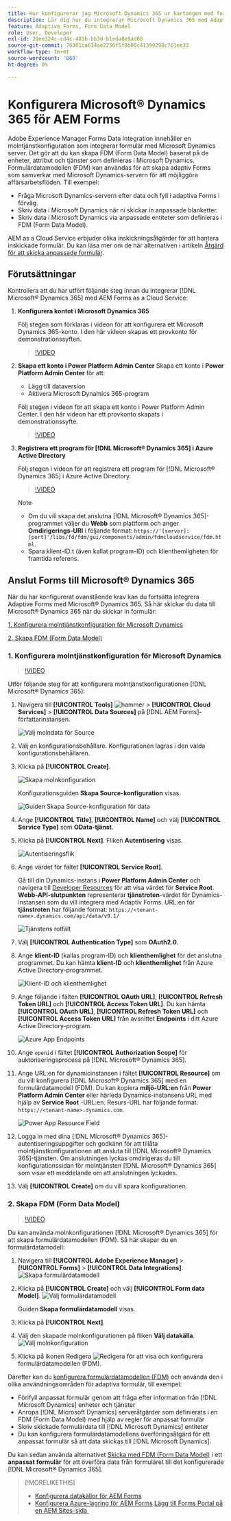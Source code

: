 ```yaml
---
title: Hur konfigurerar jag Microsoft Dynamics 365 ur kartongen med formulärdatamodeller för Adaptive Forms?
description: Lär dig hur du integrerar Microsoft Dynamics 365 med Adaptive Forms.
feature: Adaptive Forms, Form Data Model
role: User, Developer
exl-id: 29ee324c-cd4c-403b-bb3d-b1eda8e8ad88
source-git-commit: 76301ca614ae2256f5f8b00c41399298c761ee33
workflow-type: tm+mt
source-wordcount: '869'
ht-degree: 0%

---
```



# Konfigurera Microsoft® Dynamics 365 för AEM Forms

Adobe Experience Manager Forms Data Integration innehåller en molntjänstkonfiguration som integrerar formulär med Microsoft Dynamics server. Det gör att du kan skapa FDM (Form Data Model) baserat på de enheter, attribut och tjänster som definieras i Microsoft Dynamics. Formulärdatamodellen (FDM) kan användas för att skapa adaptiv Forms som samverkar med Microsoft Dynamics-servern för att möjliggöra affärsarbetsflöden. Till exempel:
* Fråga Microsoft Dynamics-servern efter data och fyll i adaptiva Forms i förväg.
* Skriv data i Microsoft Dynamics när ni skickar in anpassade blanketter.
* Skriv data i Microsoft Dynamics via anpassade entiteter som definieras i FDM (Form Data Model).

AEM as a Cloud Service erbjuder olika inskickningsåtgärder för att hantera inskickade formulär. Du kan läsa mer om de här alternativen i artikeln [Åtgärd för att skicka anpassade formulär](/help/forms/configure-submit-actions-core-components.md).

<!-- 
[[!DNL Experience Manager Forms] Data Integration](data-integration.md) provides [!DNL Microsoft&reg; Dynamics 365] Cloud Services to integrate Adaptive Forms with out of the box Form Data Model (FDM). The Adaptive Forms can then interact with [!DNL Microsoft&reg; Dynamics 365] servers to enable business workflows. For example:

* Write data into [!DNL Microsoft&reg; Dynamics 365] on Adaptive Form submission.
* Write data in [!DNL Microsoft&reg; Dynamics 365] through custom entities defined in Form Data Model (FDM) and conversely.
* Query [!DNL Microsoft&reg; Dynamics 365]server for data and prepopulate Adaptive Forms.
* Read data from [!DNL Microsoft&reg; Dynamics 365] server.

[!DNL Microsoft&reg; Dynamics 365] cloud services and Form Data Model (FDM) are available out of the box on the [!DNL AEM Forms] Server after you [set up a development project for Forms based on Experience Manager archetype](setup-local-development-environment.md#forms-cloud-service-local-development-environment).

>[!NOTE]
>
>Microsoft&reg; Dynamics 365 cloud services and Form Data Model (FDM) are available out of the box only if you set up an [!DNL Experience Manager Forms] as a [!DNL Cloud Service] project based on [AEM Archetype 30](https://github.com/adobe/aem-project-archetype/releases/tag/aem-project-archetype-30) or later.-->

## Förutsättningar

Kontrollera att du har utfört följande steg innan du integrerar [!DNL Microsoft® Dynamics 365] med AEM Forms as a Cloud Service:


1. **Konfigurera kontot i Microsoft Dynamics 365**

   Följ stegen som förklaras i videon för att konfigurera ett Microsoft Dynamics 365-konto. I den här videon skapas ett provkonto för demonstrationssyften.

   >[!VIDEO](https://video.tv.adobe.com/v/3444389/)

1. **Skapa ett konto i Power Platform Admin Center**
Skapa ett konto i **Power Platform Admin Center** för att:
   * Lägg till dataversion
   * Aktivera Microsoft Dynamics 365-program

   Följ stegen i videon för att skapa ett konto i Power Platform Admin Center. I den här videon har ett provkonto skapats i demonstrationssyfte.

   >[!VIDEO](https://video.tv.adobe.com/v/3444388)

1. **Registrera ett program för [!DNL Microsoft® Dynamics 365] i Azure Active Directory**

   Följ stegen i videon för att registrera ett program för [!DNL Microsoft® Dynamics 365] i Azure Active Directory.

   >[!VIDEO](https://video.tv.adobe.com/v/3444369/dynamics365integration-microsoftdynamics-apiaccess-azuread-appregistration)

   >[!NOTE]
   >
   > * Om du vill skapa det anslutna [!DNL Microsoft® Dynamics 365]-programmet väljer du **Webb** som plattform och anger **Omdirigerings-URI** i följande format: `https://'[server]:[port]'/libs/fd/fdm/gui/components/admin/fdmcloudservice/fdm.html`.
   > * Spara klient-ID:t (även kallat program-ID) och klienthemligheten för framtida referens.

## Anslut Forms till Microsoft® Dynamics 365

När du har konfigurerat ovanstående krav kan du fortsätta integrera Adaptive Forms med Microsoft® Dynamics 365. Så här skickar du data till Microsoft® Dynamics 365 när du skickar in formulär:

[1. Konfigurera molntjänstkonfiguration för Microsoft Dynamics](#1-configure-cloud-service-configuration-for-microsoft-dynamics)

[2. Skapa FDM (Form Data Model)](#2-create-form-data-model-fdm)

### 1. Konfigurera molntjänstkonfiguration för Microsoft Dynamics

>[!VIDEO](https://video.tv.adobe.com/v/3444370/cloudconfiguration-dataintegration-adobeexperiencemanager-aemforms-microsoftdynamics)

Utför följande steg för att konfigurera molntjänstkonfigurationen [!DNL Microsoft® Dynamics 365]:

1. Navigera till **[!UICONTROL Tools]** ![hammer](assets/hammer.png) > **[!UICONTROL Cloud Services]** > **[!UICONTROL Data Sources]** på [!DNL AEM Forms]-författarinstansen.

   ![Välj molndata för Source](/help/forms/assets/dynamics-data-source.png)
1. Välj en konfigurationsbehållare. Konfigurationen lagras i den valda konfigurationsbehållaren.
1. Klicka på **[!UICONTROL Create]**.

   ![Skapa molnkonfiguration](/help/forms/assets/dynamics-select-configuration.png)

   Konfigurationsguiden **Skapa Source-konfiguration** visas.

   ![Guiden Skapa Source-konfiguration för data](/help/forms/assets/dynamics-create-data-configuration.png)

1. Ange **[!UICONTROL Title]**, **[!UICONTROL Name]** och välj **[!UICONTROL Service Type]** som **OData-tjänst**.
1. Klicka på **[!UICONTROL Next]**. Fliken **Autentisering** visas.

   ![Autentiseringsflik](/help/forms/assets/dynamics-authentication-tab.png)

1. Ange värdet för fältet **[!UICONTROL Service Root]**.

   Gå till din Dynamics-instans i **Power Platform Admin Center** och navigera till [Developer Resources](https://docs.microsoft.com/en-us/powerapps/developer/data-platform/view-download-developer-resources) för att visa värdet för **Service Root**. **Webb-API-slutpunkten** representerar **tjänstroten**-värdet för Dynamics-instansen som du vill integrera med Adaptiv Forms. URL:en för **tjänstroten** har följande format: `https://<tenant-name>.dynamics.com/api/data/v9.1/`

   ![Tjänstens rotfält](/help/forms/assets/dynamics-service-root.png)

1. Välj **[!UICONTROL Authentication Type]** som **OAuth2.0**.
1. Ange **klient-ID** (kallas program-ID) och **klienthemlighet** för det anslutna programmet.
Du kan hämta **klient-ID** och **klienthemlighet** från Azure Active Directory-programmet.

   ![Klient-ID och klienthemlighet](/help/forms/assets/dynamics-azure-app-resgistration.png)

1. Ange följande i fälten **[!UICONTROL OAuth URL]**, **[!UICONTROL Refresh Token URL]** och **[!UICONTROL Access Token URL]**.
Du kan hämta **[!UICONTROL OAuth URL]**, **[!UICONTROL Refresh Token URL]** och **[!UICONTROL Access Token URL]** från avsnittet **Endpoints** i ditt Azure Active Directory-program.

   ![Azure App Endpoints](/help/forms/assets/dynamics-azure-app-endpoints.png)

1. Ange `openid` i fältet **[!UICONTROL Authorization Scope]** för auktoriseringsprocess på [!DNL Microsoft® Dynamics 365].
1. Ange URL:en för dynamicinstansen i fältet **[!UICONTROL Resource]** om du vill konfigurera [!DNL Microsoft® Dynamics 365] med en formulärdatamodell (FDM).
Du kan kopiera **miljö-URL:en** från **Power Platform Admin Center** eller härleda Dynamics-instansens URL med hjälp av **Service Root** -URL:en. Resurs-URL har följande format: `https://<tenant-name>.dynamics.com`.

   ![Power App Resource Field](/help/forms/assets/dynamics-resource-field.png)

1. Logga in med dina [!DNL Microsoft® Dynamics 365]-autentiseringsuppgifter och godkänn för att tillåta molntjänstkonfigurationen att ansluta till [!DNL Microsoft® Dynamics 365]-tjänsten. Om anslutningen lyckas omdirigeras du till konfigurationssidan för molntjänsten [!DNL Microsoft® Dynamics 365] som visar ett meddelande om att anslutningen lyckades.
1. Välj **[!UICONTROL Create]** om du vill spara konfigurationen.

### 2. Skapa FDM (Form Data Model)

>[!VIDEO](https://video.tv.adobe.com/v/3444367/aemforms-adobeexperiencemanager-formdatamodel--dataintegration-digitalforms)

Du kan använda molnkonfigurationen [!DNL Microsoft® Dynamics 365] för att skapa formulärdatamodellen (FDM). Så här skapar du en formulärdatamodell:

1. Navigera till **[!UICONTROL Adobe Experience Manager]** > **[!UICONTROL Forms]** > **[!UICONTROL Data Integrations]**.
   ![Skapa formulärdatamodell](/help/forms/assets/dynamics-create-fdm.png)

1. Klicka på **[!UICONTROL Create]** och välj **[!UICONTROL Form data Model]**.
   ![Välj formulärdatamodell](/help/forms/assets/dynamics-select-fdm.png)

   Guiden **Skapa formulärdatamodell** visas.
1. Klicka på **[!UICONTROL Next]**.
1. Välj den skapade molnkonfigurationen på fliken **Välj datakälla**.
   ![Välj molnkonfiguration](/help/forms/assets/dynamics-select-cloud-config.png)

1. Klicka på ikonen Redigera ![Redigera](assets/edit.png) för att visa och konfigurera formulärdatamodellen (FDM).

Därefter kan du [konfigurera formulärdatamodellen (FDM)](/help/forms/work-with-form-data-model.md#configure-services) och använda den i olika användningsområden för adaptiva formulär, till exempel:

* Förifyll anpassat formulär genom att fråga efter information från [!DNL Microsoft Dynamics] enheter och tjänster
* Anropa [!DNL Microsoft Dynamics] serveråtgärder som definierats i en FDM (Form Data Model) med hjälp av regler för anpassat formulär
* Skriv skickade formulärdata till [!DNL Microsoft Dynamics] entiteter
* Du kan konfigurera formulärdatamodellens överföringsåtgärd för ett anpassat formulär så att data skickas till [!DNL Microsoft Dynamics].

Du kan sedan använda alternativet [Skicka med FDM (Form Data Model)](/help/forms/using-form-data-model.md) i ett **anpassat formulär** för att överföra data från formuläret till det konfigurerade [!DNL Microsoft® Dynamics 365].


>[!MORELIKETHIS]
>
>* [Konfigurera datakällor för AEM Forms](/help/forms/configure-data-sources.md)
>* [Konfigurera Azure-lagring för AEM Forms](/help/forms/configure-azure-storage.md)
>  [Lägg till Forms Portal på en AEM Sites-sida &#x200B;](/help/forms/configure-forms-portal.md)
